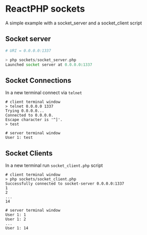 ReactPHP sockets
==================
A simple example with a socket_server and a socket_client script

Socket server
------------------
```php
# URI = 0.0.0.0:1337

> php sockets/socket_server.php
Launched socket server at 0.0.0.0:1337
```

Socket Connections
------------------
In a new terminal connect via `telnet`
```
# client terminal window
> telnet 0.0.0.0 1337
Trying 0.0.0.0...
Connected to 0.0.0.0.
Escape character is '^]'.
> test

# server terminal window
User 1: test
```

Socket Clients
------------------
In a new terminal run `socket_client.php` script 
```
# client terminal window
> php sockets/socket_client.php
Successfully connected to socket-server 0.0.0.0:1337
1
2
...
14

# server terminal window
User 1: 1
User 1: 2
...
User 1: 14
```